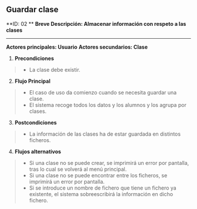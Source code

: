 ﻿## Guardar clase

**ID: 02 **
**Breve Descripción: Almacenar información con respeto a las clases**

---

**Actores principales: Usuario**
**Actores secundarios: Clase**

1. **Precondiciones**

  > * La clase debe existir.

2. **Flujo Principal**

  > * El caso de uso da comienzo cuando se necesita guardar una clase.
  > * El sistema recoge todos los datos y los alumnos y los agrupa por clases.


3. **Postcondiciones**

  > * La información de las clases ha de estar guardada en distintos ficheros.

4. **Flujos alternativos**

  > * Si una clase no se puede crear, se imprimirá un error por pantalla, tras lo cual se volverá al menú principal.
  > * Si una clase no se puede encontrar entre los ficheros, se imprimirá un error por pantalla.
  > * Si se introduce un nombre de fichero que tiene un fichero ya existente, el sistema sobreescribirá la información en dicho fichero.